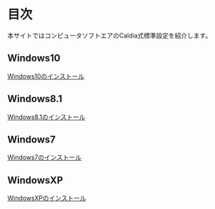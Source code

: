 # 目次

本サイトではコンピュータソフトエアのCaldia式標準設定を紹介します。

## Windows10

[Windows10のインストール](win10/install.md)


## Windows8.1

[Windows8.1のインストール](win8/install.md)


## Windows7

[Windows7のインストール](win7/install.md)


## WindowsXP

[WindowsXPのインストール](winxp/install.md)

